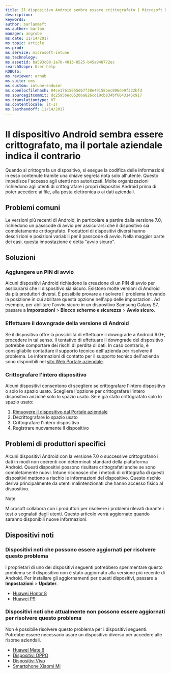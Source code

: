 ```yaml
---
title: Il dispositivo Android sembra essere crittografato | Microsoft Docs
description: 
keywords: 
author: barlanmsft
ms.author: barlan
manager: angrobe
ms.date: 11/14/2017
ms.topic: article
ms.prod: 
ms.service: microsoft-intune
ms.technology: 
ms.assetid: ba593c08-1a78-4013-8525-b45a948772ec
searchScope: User help
ROBOTS: 
ms.reviewer: arnab
ms.suite: ems
ms.custom: intune-enduser
ms.openlocfilehash: 04ce17615055d67f38e49158bec806de9f322bfd
ms.sourcegitcommit: dc2595bec05206a826cd10cb834bf6043145c917
ms.translationtype: HT
ms.contentlocale: it-IT
ms.lasthandoff: 11/14/2017
---
```

# <a name="your-android-device-seems-to-be-encrypted-but-company-portal-says-otherwise"></a>Il dispositivo Android sembra essere crittografato, ma il portale aziendale indica il contrario

Quando si crittografa un dispositivo, si esegue la codifica delle informazioni in esso contenute tramite una chiave segreta nota solo all'utente. Questo impedisce l'accesso agli utenti non autorizzati. Molte organizzazioni richiedono agli utenti di crittografare i propri dispositivi Android prima di poter accedere ai file, alla posta elettronica o ai dati aziendali.

## <a name="common-issues"></a>Problemi comuni

Le versioni più recenti di Android, in particolare a partire dalla versione 7.0, richiedono un passcode di avvio per assicurarsi che il dispositivo sia completamente crittografato. Produttori di dispositivi diversi hanno descrizioni e posizioni variabili per il passcode di avvio. Nella maggior parte dei casi, questa impostazione è detta "avvio sicuro". 

## <a name="solutions"></a>Soluzioni

### <a name="add-a-startup-pin"></a>Aggiungere un PIN di avvio

Alcuni dispositivi Android richiedono la creazione di un PIN di avvio per assicurarsi che il dispositivo sia sicuro. Esistono molte versioni di Android da più produttori diversi. È possibile provare a risolvere il problema trovando la posizione in cui abilitare questa opzione nell'app delle impostazioni. Ad esempio, per abilitare l'avvio sicuro in un dispositivo Samsung Galaxy S7, passare a **Impostazioni** > **Blocco schermo e sicurezza** > **Avvio sicuro**.  

### <a name="downgrade-your-version-of-android"></a>Effettuare il downgrade della versione di Android

Se il dispositivo offre la possibilità di effettuare il downgrade a Android 6.0+, procedere in tal senso. Il tentativo di effettuare il downgrade del dispositivo potrebbe comportare dei rischi di perdita di dati. In caso contrario, è consigliabile contattare il supporto tecnico dell'azienda per risolvere il problema. Le informazioni di contatto per il supporto tecnico dell'azienda sono disponibili nel [sito Web Portale aziendale](https://portal.manage.microsoft.com).

### <a name="encrypt-the-entire-device"></a>Crittografare l'intero dispositivo

Alcuni dispositivi consentono di scegliere se crittografare l'intero dispositivo o solo lo spazio usato. Scegliere l'opzione per crittografare l'intero dispositivo anziché solo lo spazio usato. Se è già stato crittografato solo lo spazio usato:

1. [Rimuovere il dispositivo dal Portale aziendale](unenroll-your-device-from-intune-android.md)
2. Decrittografare lo spazio usato
3. Crittografare l'intero dispositivo
4. Registrare nuovamente il dispositivo

## <a name="specific-manufacturer-issues"></a>Problemi di produttori specifici

Alcuni dispositivi Android con la versione 7.0 o successive crittografano i dati in modi non coerenti con determinati standard della piattaforma Android. Questi dispositivi possono risultare crittografati anche se sono completamente nuovi. Intune riconosce che i metodi di crittografia di questi dispositivi mettono a rischio le informazioni del dispositivo. Questo rischio deriva principalmente da utenti malintenzionati che hanno accesso fisico al dispositivo.

> [!Note]
> Microsoft collabora con i produttori per risolvere i problemi rilevati durante i test o segnalati dagli utenti. Questo articolo verrà aggiornato quando saranno disponibili nuove informazioni. 

## <a name="known-devices"></a>Dispositivi noti

### <a name="known-devices-that-can-be-updated-to-fix-this-issue"></a>Dispositivi noti che possono essere aggiornati per risolvere questo problema

I proprietari di uno dei dispositivi seguenti potrebbero sperimentare questo problema se il dispositivo non è stato aggiornato alla versione più recente di Android. Per installare gli aggiornamenti per questi dispositivi, passare a **Impostazioni** > **Updater**. 

- [Huawei Honor 8](http://consumer.huawei.com/en/support/mobile-phones/honor8_en-sup.htm)
- [Huawei P9](http://consumer.huawei.com/en/phones/p9/)

### <a name="known-devices-that-currently-cannot-be-updated-to-fix-this-issue"></a>Dispositivi noti che attualmente non possono essere aggiornati per risolvere questo problema

Non è possibile risolvere questo problema per i dispositivi seguenti. Potrebbe essere necessario usare un dispositivo diverso per accedere alle risorse aziendali. 

- [Huawei Mate 8](https://consumer.huawei.com/en/mobile-phones/mate8/index.htm)
- [Dispositivi OPPO](http://www.oppo.com/en/smartphones)
- [Dispositivi Vivo](https://www.vivo.co.in)
- [Smartphone Xiaomi Mi](https://xiaomi-mi.com/mi-smartphones/)
